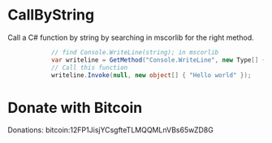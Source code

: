 # CallByString 

Call a C# function by string by searching in mscorlib for the right method.
```c#
            // find Console.WriteLine(string); in mscorlib 
            var writeline = GetMethod("Console.WriteLine", new Type[] { typeof(string) });
            // Call this function
            writeline.Invoke(null, new object[] { "Hello world" });
```

# Donate with Bitcoin
Donations: bitcoin:12FP1JisjYCsgfteTLMQQMLnVBs65wZD8G
